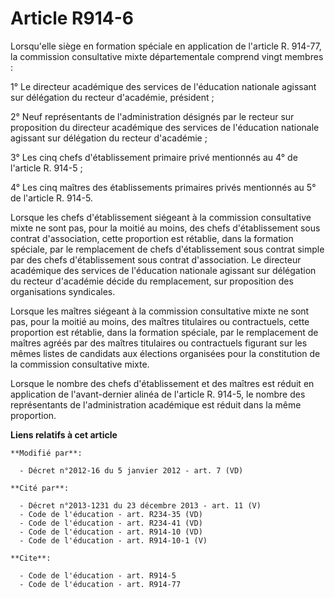 # Article R914-6

Lorsqu'elle siège en formation spéciale en application de l'article R. 914-77, la commission consultative mixte
départementale comprend vingt membres :

1°               Le directeur académique des services de l'éducation nationale agissant sur délégation du recteur d'académie,
président ;

2° Neuf représentants de l'administration désignés par le recteur sur proposition du directeur académique des services de
l'éducation nationale agissant sur délégation du recteur d'académie ;

3° Les cinq chefs d'établissement primaire privé mentionnés au 4° de l'article R. 914-5 ;

4° Les cinq maîtres des établissements primaires privés mentionnés au 5° de l'article R. 914-5.

Lorsque les chefs d'établissement siégeant à la commission consultative mixte ne sont pas, pour la moitié au moins, des chefs
d'établissement sous contrat d'association, cette proportion est rétablie, dans la formation spéciale, par le remplacement de
chefs d'établissement sous contrat simple par des chefs d'établissement sous contrat d'association. Le directeur académique
des services de l'éducation nationale agissant sur délégation du recteur d'académie décide du remplacement, sur proposition
des organisations syndicales.

Lorsque les maîtres siégeant à la commission consultative mixte ne sont pas, pour la moitié au moins, des maîtres titulaires
ou contractuels, cette proportion est rétablie, dans la formation spéciale, par le remplacement de maîtres agréés par des
maîtres titulaires ou contractuels figurant sur les mêmes listes de candidats aux élections organisées pour la constitution
de la commission consultative mixte.

Lorsque le nombre des chefs d'établissement et des maîtres est réduit en application de l'avant-dernier alinéa de l'article
R. 914-5, le nombre des représentants de l'administration académique est réduit dans la même proportion.

**Liens relatifs à cet article**

	**Modifié par**:

	  - Décret n°2012-16 du 5 janvier 2012 - art. 7 (VD)

	**Cité par**:

	  - Décret n°2013-1231 du 23 décembre 2013 - art. 11 (V)
	  - Code de l'éducation - art. R234-35 (VD)
	  - Code de l'éducation - art. R234-41 (VD)
	  - Code de l'éducation - art. R914-10 (VD)
	  - Code de l'éducation - art. R914-10-1 (V)

	**Cite**:

	  - Code de l'éducation - art. R914-5
	  - Code de l'éducation - art. R914-77
